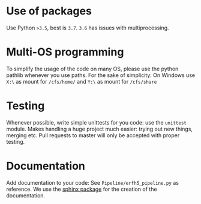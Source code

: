 # Use of packages
Use Python `>3.5`, best is `3.7`.
`3.6` has issues with multiprocessing.

# Multi-OS programming
To simplify the usage of the code on many OS, please use the python pathlib whenever you use paths.
For the sake of simplicity: On Windows use `X:\` as mount for `/cfs/home/` and `Y:\` as mount for `/cfs/share`

# Testing
Whenever possible, write simple unittests for you code: use the `unittest` module.
Makes handling a huge project much easier: trying out new things, merging etc.
Pull requests to master will only be accepted with proper testing.

# Documentation
Add documentation to your code: See `Pipeline/erfh5_pipeline.py` as reference.
We use the [sphinx package](http://www.sphinx-doc.org/en/master/) for the creation of the documentation.